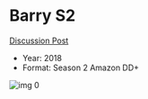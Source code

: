 # Barry S2

[Discussion Post](https://www.avsforum.com/threads/bass-eq-for-filtered-movies.2995212/post-59366890)

* Year: 2018
* Format: Season 2 Amazon DD+

![img 0](https://i.imgur.com/MTX6Nsc.jpg)

